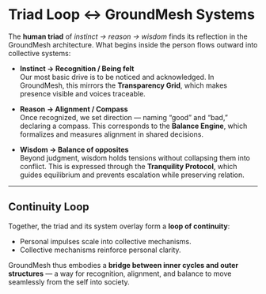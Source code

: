 # Triad Loop ↔ GroundMesh Systems

The **human triad** of *instinct → reason → wisdom* finds its reflection in the GroundMesh architecture. What begins inside the person flows outward into collective systems:

- **Instinct → Recognition / Being felt**  
  Our most basic drive is to be noticed and acknowledged. In GroundMesh, this mirrors the **Transparency Grid**, which makes presence visible and voices traceable.

- **Reason → Alignment / Compass**  
  Once recognized, we set direction — naming “good” and “bad,” declaring a compass. This corresponds to the **Balance Engine**, which formalizes and measures alignment in shared decisions.

- **Wisdom → Balance of opposites**  
  Beyond judgment, wisdom holds tensions without collapsing them into conflict. This is expressed through the **Tranquility Protocol**, which guides equilibrium and prevents escalation while preserving relation.

---

## Continuity Loop

Together, the triad and its system overlay form a **loop of continuity**:

- Personal impulses scale into collective mechanisms.  
- Collective mechanisms reinforce personal clarity.  

GroundMesh thus embodies a **bridge between inner cycles and outer structures** — a way for recognition, alignment, and balance to move seamlessly from the self into society.